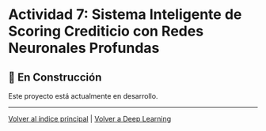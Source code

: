 # Actividad 7: Sistema Inteligente de Scoring Crediticio con Redes Neuronales Profundas

## 🚧 En Construcción

Este proyecto está actualmente en desarrollo.

---

[Volver al índice principal](../../README.md) | [Volver a Deep Learning](../README.md)
